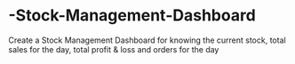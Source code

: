 # -Stock-Management-Dashboard
Create a Stock Management Dashboard for knowing the current stock, total sales for the day, total profit &amp; loss and orders for the day
